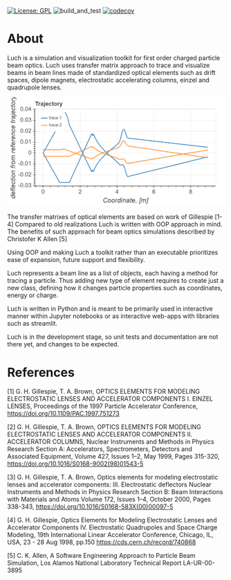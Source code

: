 
[![License: GPL](https://img.shields.io/badge/License-GPL-yellow.svg)](https://opensource.org/licenses/GPL-3.0)
![build_and_test](https://github.com/AndyShor/Luch/workflows/build_and_test/badge.svg)
[![codecov](https://codecov.io/gh/AndyShor/Luch/branch/master/graph/badge.svg)](https://codecov.io/gh/AndyShor/Luch)

# About

Luch is a simulation and visualization toolkit for first order charged particle beam optics.
Luch uses transfer matrix approach to trace and visualize beams  in beam lines
made of standardized optical elements such as drift spaces, dipole magnets,
electrostatic accelerating columns, einzel and quadrupole lenses.

![example optics](/images/luch_beamline.png)

The transfer matrixes of optical elements are based on  work of Gillespie [1-4]
Compared  to old realizations Luch is written with OOP approach in mind.
The benefits of such approach for beam optics simulations described by Christofer K Allen [5]
 
Using OOP and making Luch a toolkit rather than an executable 
 prioritizes ease of expansion, future support and flexibility.

Luch represents a beam line as a list of objects, each having a method
for tracing a particle. Thus adding new type of element requires to create
just a new class, defining how it changes particle properties such as
coordinates, energy or charge. 

Luch is written in Python and is meant to be primarily used in interactive manner within
Jupyter notebooks or as interactive web-apps with libraries such as streamlit.

Luch is in the development stage, so unit tests and documentation are not there yet,
and changes to be expected. 

# References

[1] G. H. Gillespie, T. A. Brown, OPTICS ELEMENTS FOR MODELING ELECTROSTATIC LENSES
AND ACCELERATOR COMPONENTS I. EINZEL LENSES,  Proceedings of the 1997 Particle Accelerator Conference,
https://doi.org/10.1109/PAC.1997.751273

[2] G. H. Gillespie, T. A. Brown, OPTICS ELEMENTS FOR MODELING ELECTROSTATIC LENSES
AND ACCELERATOR COMPONENTS II. ACCELERATOR COLUMNS, Nuclear Instruments and Methods in Physics Research Section A: Accelerators, Spectrometers, Detectors and Associated Equipment, Volume 427, Issues 1–2, May 1999, Pages 315-320, https://doi.org/10.1016/S0168-9002(98)01543-5

[3] G. H. Gillespie, T. A. Brown, Optics elements for modeling electrostatic lenses and accelerator components: III. Electrostatic deflectors
Nuclear Instruments and Methods in Physics Research Section B: Beam Interactions with Materials and Atoms
Volume 172, Issues 1–4, October 2000, Pages 338-343, https://doi.org/10.1016/S0168-583X(00)00097-5

[4] G. H. Gillespie, Optics Elements for Modeling Electrostatic Lenses and Accelerator Components IV. Electrostatic Quadrupoles and Space Charge Modeling,
19th International Linear Accelerator Conference, Chicago, IL, USA, 23 - 28 Aug 1998, pp.150
https://cds.cern.ch/record/740868

[5] C. K. Allen, A Software Engineering Approach to Particle Beam Simulation,
 Los Alamos National Laboratory Technical Report LA-UR-00-3895
